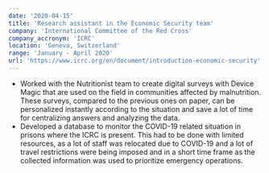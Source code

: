 ```yaml
---
date: '2020-04-15'
title: 'Research assistant in the Economic Security team'
company: 'International Committee of the Red Cross'
company_accronym: 'ICRC'
location: 'Geneva, Switzerland'
range: 'January - April 2020'
url: 'https://www.icrc.org/en/document/introduction-economic-security'
---
```


- Worked with the Nutritionist team to create digital surveys with Device Magic that are used on the field in communities affected by malnutrition. These surveys, compared to the previous ones on paper, can be personalized instantly according to the situation and save a lot of time for centralizing answers and analyzing the data.
- Developed a database to monitor the COVID-19 related situation in prisons where the ICRC is present. This had to be done with limited resources, as a lot of staff was relocated due to COVID-19 and a lot of travel restrictions were being imposed and in a short time frame as the collected information was used to prioritize emergency operations.
